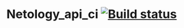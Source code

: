 # Netology_api_ci [![Build status](https://ci.appveyor.com/api/projects/status/aexc8vyqu802qpdd?svg=true)](https://ci.appveyor.com/project/SolidIcepeak/netology-api-ci)
